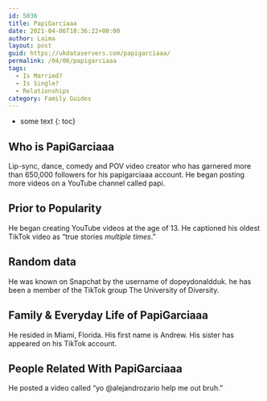 ```yaml
---
id: 5036
title: PapiGarciaaa
date: 2021-04-06T18:36:22+00:00
author: Laima
layout: post
guid: https://ukdataservers.com/papigarciaaa/
permalink: /04/06/papigarciaaa
tags:
  - Is Married?
  - Is Single?
  - Relationships
category: Family Guides
---
```


* some text
{: toc}


## Who is PapiGarciaaa
                  
                  
                  
Lip-sync, dance, comedy and POV video creator who has garnered more than 650,000 followers for his papigarciaaa account. He began posting more videos on a YouTube channel called papi.
                  
              
            
              
            
                
                
                
## Prior to Popularity
                  
                  
                  
He began creating YouTube videos at the age of 13. He captioned his oldest TikTok video as &#8220;true stories *multiple times*.&#8221;
                  
              
            
              
            
                
                
                
## Random data
                  
                  
                  
He was known on Snapchat by the username of dopeydonaldduk. he has been a member of the TikTok group The University of Diversity. 
                  
              
            
              
            
                
                
                
## Family & Everyday Life of PapiGarciaaa
                  
                  
                  
He resided in Miami, Florida. His first name is Andrew. His sister has appeared on his TikTok account.
                  
              
            
              
            
                
                
                
## People Related With PapiGarciaaa
                  
                  
                  
He posted a video called &#8220;yo @alejandrozario help me out bruh.&#8221;
                  
              
            
              
            
                
              
            
              
              
            
            
              
            
          
          
          